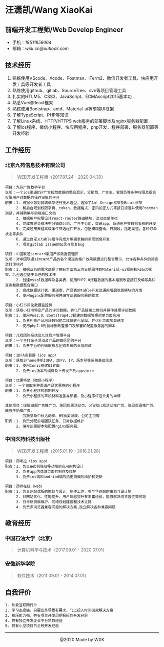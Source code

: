 # 汪潇凯/Wang XiaoKai
## 前端开发工程师/Web Develop Engineer

- 手机：_18511859064_
- 邮箱：_wxk.cn@outlook.com_

## 技术经历
1. 熟练使用VScode、Xcode、Postman、iTerm2、微信开发者工具、快应用开发工具等开发者工具
2. 熟练使用github、gitlab、SourceTree、svn等项目管理工具
3. 扎实的HTLM5、CSS3、JavaScript、ECMAscript2015基本功
4. 熟悉Vue和React框架
5. 熟练使用Bootstrap、antd、Material-ui等前端UI框架
6. 了解TypeScript、PHP等知识
7. 了解Linux系统、HTTP/HTTPS web服务的部署脚本及nginx服务器配置
8. 了解ios程序、微信小程序、快应用程序、php开发、程序部署、服务器配置等开发经验

## 工作经历
### 北京九苑信息技术有限公司
> WEB开发工程师（2017.07.24 - 2020.04.30）

    项目：九苑广告数字平台
    说明：一个ios渠道DSP广告投放数据的整合展示，分销商、广告主、管理员等多种权限及组合权限用户对数据的操作审批的平台
    职责：1. 根据业务对前端框架进行技术选型，选择了Ant Design框架及React框架
         2. 和后台规划权限字典、token、数据格式、密码加密方式等接口规范并使用Postman测试，并辅助编写前端接口文档
         3. 根据用户权限设计react-router路由模块，及动态菜单栏
         4. 完成管理员模块中分销商公司，广告主公司，渠道app，系统用户等数据表格的开发
         5. 完成通用表格高级条件筛选组件开发，包括模糊查询，日期段，指定渠道，各种订单状态等条件
         6. 通过自定义table组件完成对编辑表格的多层嵌套开发
         7. 项目gitlab issue的记录与修复bug

    项目：中国联通simcard渠道产品数据管理页
    说明：对中国联通simcard产品的各个渠道的推广效果数据进行整合展示，允许各种条件的筛查及打印核对
    职责：1. 根据业务的需求选择了拥有丰富第三方日期组件的Material-ui框架和React框架，后台选型基于自己的技术栈
         2. 创建mysql数据库及各类表、使用PHP7.0搭建数据的基本增删改查接口及编写条件查询和数据整合接口
         3. 完成数据统计表，渠道表，产品表的table开发及通用增删改查模块的开发
         4. 使用nginx配置服务器并编写部署服务器的脚本

    项目：小红书评论数据监控页
    说明：获取小红书特定产品的评论数据，转化产品链接二维码并操作处理评论数据
    职责：1. 使用Vue2.0、Bootstrap4.3搭建的数据管理的单页面应用
         1. 负责列表产品地址数据的二维码转化呈现，并优化页面加载速度
         2. 使用php7.0封装增删改查接口及部署和配置服务器的脚本

    项目：儿戏团购系统及儿戏商户管理平台
    说明：一个主打亲子活动及产品的微信团购平台
    职责：1. 负责平台的代码审核与团购系统的业务测试

    项目：IDFA查看器（ios app）
    说明：获取iPhone手机IDFA，IDFV，IP，版本号等系统基础信息
    职责：1. 使用Ionic搭建UI界面
         2. 负责ios版本的编译及上传发布到appstore

    项目：优惠特享（微信小程序）
    说明： 一个领取多种渠道产品优惠券的小程序
    职责：1. 负责小程序的前期开发
         2. 负责小程序的审核材料准备与部署，及小程序红包业务的申请

    其他项目：绿瘦减肥广告推广页、美团优惠活动页、ofo和儿戏活动推广页、瑞思英语推广页、曦强牛奶推广页、
            劳斯莱斯中秋活动页、H5抽奖游戏、公司主页等
    职责：1. 负责分配前端团队任务、日常数据维护
         2. 编写部署脚本和配置nginx服务器。

### 中国医药科技出版社
> WEB开发工程师（2015.01.19 - 2016.01.28）

    项目：药考拉（ios app）
    职责：1. 负责Web前端及移动端的应用架构设计
         2. 负责app内商城页面的制作及维护
         3. 负责ios端和andriod端的热更页面的维护和更新
         
    项目：药师在线（web）
    职责：1. 负责网站改版的策划与设计，制作工作，参与华网站的策划与设计制
         2. 对网站优化、性能提升、用户体验提升有丰富经验，能够解决浏览容性等问题
         3. 日常络页面维护、网络规划建设和技术支持
         4. 负责多浏览器兼容问题的解决方案,独立解决各种兼容问题
    
## 教育经历
### 中国石油大学（北京）
> 计算机科学与技术（2017.09.01 - 2020.07.01）
### 安徽新华学院
> 软件技术（2011.09.01 - 2014.07.01）

## 自我评价
    1. 热爱互联网行业
    2. 学习态度强，只要业务场景有需求，马上投入时间研究解决方案
    3. 抗压能力强，拥有项目开发周期极短的开发经验
    4. 拥有独立开发企业中台项目经验
    5. 拥有小型项目的全栈开发经验
    
    
---
<center>@2020 Made by WXK</center>

